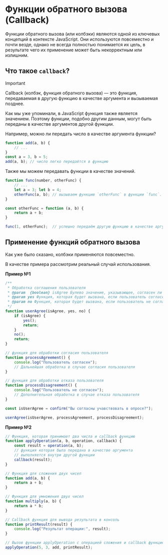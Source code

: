 # Функции обратного вызова (Callback)

Функции обратного вызова (или колбэки) являются одной из ключевых концепций в контексте JavaScript. Они используются повсеместно и почти везде, однако не всегда полностью понимается их цель, в результате чего их применение может быть некорректным или излишним.

## Что такое `callback`?

> [!IMPORTANT]
> Callback (колбэк, функция обратного вызова) — это функция, передаваемая в другую функцию в качестве аргумента и вызываемая позднее.

Как мы уже упоминали, в JavaScript функция также является значением. Поэтому функции, подобно другим данным, могут быть переданы в качестве аргументов другой функции.

Например, можно ли передать число в качестве аргумента функции?
```js
function add(a, b) {
    // ...
}
const a = 3, b = 5;
add(a, b); // число легко передаётся в функцию
```

Также мы можем передавать функции в качестве значений.
```js
function func(number, otherFunc) {
    // ...
    let a = 3; let b = 4;
    otherFunc(a, b); // вызываем функцию `otherFunc` в функции `func`.
}

const otherFunc = function (a, b) {
    return a + b;
}

func(1, otherFunc);  // успешно передаём другую функцию в качестве аргумента
```

## Применение функций обратного вызова

Как уже было сказано, колбэки применяются повсеместно.

В качестве примера рассмотрим реальный случай использования.

**Пример №1**
```js
/**
 * Обработка соглашения пользователя
 * @param  {boolean} isAgree Булево значение, указывающее, согласен ли пользователь.
 * @param yes Функция, которая будет вызвана, если пользователь согласен.
 * @param no Функция, которая будет вызвана, если пользователь не согласен.
 */
function userAgree(isAgree, yes, no) {
    if (isAgree) {
        yes();
        return;
    }
    no();
    return;
}

// функция для обработки согласия пользователя
function processAgreement() {
    console.log("Пользователь согласен");
    // Дальнейшая обработка в случае согласия пользователя
}

// функция для обработки отказа пользователя
function processDisagreement() {
    console.log("Пользователь не согласен");
    // Дополнительная обработка в случае отказа пользователя
}

const isUserAgree = confirm("Вы согласны учавствовать в опросе?");

userAgree(isUserAgree, processAgreement, processDisagreement);
```

**Пример №2**
```js
// Функция, которая принимает два числа и callback функцию
function applyOperation(a, b, operation, callback) {
    const result = operation(a, b); 
    // функция которая была передана в качестве аргумента
    // выполняется внутри другой функции
    callback(result);
}

// Функция для сложения двух чисел
function add(a, b) {
    return a + b;
}

// Функция для умножения двух чисел
function multiply(a, b) {
    return a * b;
}

// Callback функция для вывода результата в консоль
function printResult(result) {
    console.log("Результат операции:", result);
}

// Вызов функции applyOperation с операцией сложения и callback функцией для печати результата
applyOperation(5, 3, add, printResult);
```